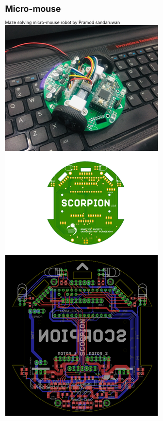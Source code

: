 # Micro-mouse
Maze solving micro-mouse robot by Pramod sandaruwan
<img align="centre" img src="./media/robot.png"/> 
<img src="./media/pcb.png"/> 
<img src="./media/layout.png"/>
